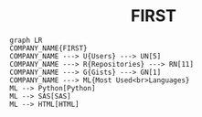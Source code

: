 <h1 align="center">FIRST</h1>

```mermaid
graph LR
COMPANY_NAME{FIRST}
COMPANY_NAME ---> U{Users} ---> UN[5]
COMPANY_NAME ---> R{Repositories} ---> RN[11]
COMPANY_NAME ---> G{Gists} ---> GN[1]
COMPANY_NAME ---> ML{Most Used<br>Languages}
ML --> Python[Python]
ML --> SAS[SAS]
ML --> HTML[HTML]
```
